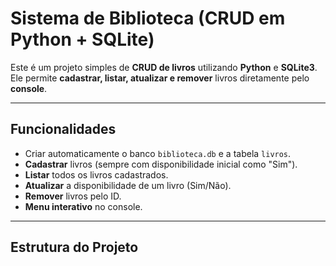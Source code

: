 #  Sistema de Biblioteca (CRUD em Python + SQLite)

Este é um projeto simples de **CRUD de livros** utilizando **Python** e **SQLite3**.  
Ele permite **cadastrar, listar, atualizar e remover** livros diretamente pelo **console**.

---

##  Funcionalidades

- Criar automaticamente o banco `biblioteca.db` e a tabela `livros`.
- **Cadastrar** livros (sempre com disponibilidade inicial como "Sim").
- **Listar** todos os livros cadastrados.
- **Atualizar** a disponibilidade de um livro (Sim/Não).
- **Remover** livros pelo ID.
- **Menu interativo** no console.

---

##  Estrutura do Projeto
